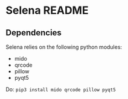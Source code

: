 Selena README
===

Dependencies
---
Selena relies on the following python modules:
* mido
* qrcode
* pillow
* pyqt5

Do: `pip3 install mido qrcode pillow pyqt5`
